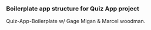 ### Boilerplate app structure for Quiz App project

Quiz-App-Boilerplate 
w/ Gage Migan & Marcel woodman. 